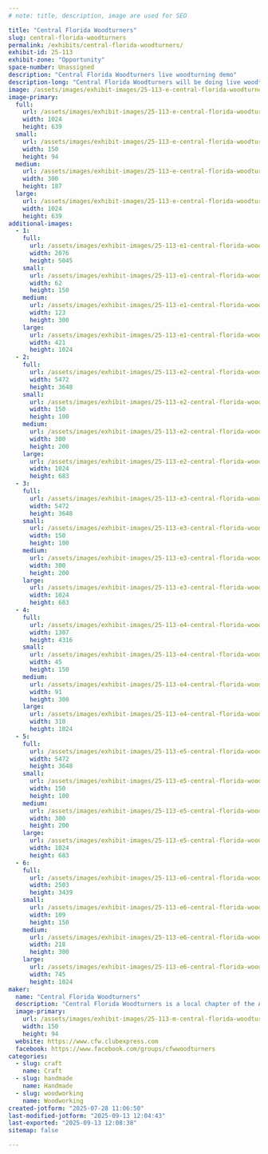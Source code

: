 ```yaml
---
# note: title, description, image are used for SEO

title: "Central Florida Woodturners"
slug: central-florida-woodturners
permalink: /exhibits/central-florida-woodturners/
exhibit-id: 25-113
exhibit-zone: "Opportunity"
space-number: Unassigned
description: "Central Florida Woodturners live woodturning demo"
description-long: "Central Florida Woodturners will be doing live woodturning demonstrations during the Makers Fair and presenting some turned items to some of the attendees."
image: /assets/images/exhibit-images/25-113-e-central-florida-woodturners-img-9981-9047-300x187.jpeg
image-primary: 
  full:
    url: /assets/images/exhibit-images/25-113-e-central-florida-woodturners-img-9981-9047-full.jpeg
    width: 1024
    height: 639
  small:
    url: /assets/images/exhibit-images/25-113-e-central-florida-woodturners-img-9981-9047-150x94.jpeg
    width: 150
    height: 94
  medium:
    url: /assets/images/exhibit-images/25-113-e-central-florida-woodturners-img-9981-9047-300x187.jpeg
    width: 300
    height: 187
  large:
    url: /assets/images/exhibit-images/25-113-e-central-florida-woodturners-img-9981-9047-1024x639.jpeg
    width: 1024
    height: 639
additional-images: 
  - 1:
    full:
      url: /assets/images/exhibit-images/25-113-e1-central-florida-woodturners-img-9986-full.jpeg
      width: 2076
      height: 5045
    small:
      url: /assets/images/exhibit-images/25-113-e1-central-florida-woodturners-img-9986-62x150.jpeg
      width: 62
      height: 150
    medium:
      url: /assets/images/exhibit-images/25-113-e1-central-florida-woodturners-img-9986-123x300.jpeg
      width: 123
      height: 300
    large:
      url: /assets/images/exhibit-images/25-113-e1-central-florida-woodturners-img-9986-421x1024.jpeg
      width: 421
      height: 1024
  - 2:
    full:
      url: /assets/images/exhibit-images/25-113-e2-central-florida-woodturners-img-9988-full.jpeg
      width: 5472
      height: 3648
    small:
      url: /assets/images/exhibit-images/25-113-e2-central-florida-woodturners-img-9988-150x100.jpeg
      width: 150
      height: 100
    medium:
      url: /assets/images/exhibit-images/25-113-e2-central-florida-woodturners-img-9988-300x200.jpeg
      width: 300
      height: 200
    large:
      url: /assets/images/exhibit-images/25-113-e2-central-florida-woodturners-img-9988-1024x683.jpeg
      width: 1024
      height: 683
  - 3:
    full:
      url: /assets/images/exhibit-images/25-113-e3-central-florida-woodturners-img-9987-full.jpeg
      width: 5472
      height: 3648
    small:
      url: /assets/images/exhibit-images/25-113-e3-central-florida-woodturners-img-9987-150x100.jpeg
      width: 150
      height: 100
    medium:
      url: /assets/images/exhibit-images/25-113-e3-central-florida-woodturners-img-9987-300x200.jpeg
      width: 300
      height: 200
    large:
      url: /assets/images/exhibit-images/25-113-e3-central-florida-woodturners-img-9987-1024x683.jpeg
      width: 1024
      height: 683
  - 4:
    full:
      url: /assets/images/exhibit-images/25-113-e4-central-florida-woodturners-img-9983-full.jpeg
      width: 1307
      height: 4316
    small:
      url: /assets/images/exhibit-images/25-113-e4-central-florida-woodturners-img-9983-45x150.jpeg
      width: 45
      height: 150
    medium:
      url: /assets/images/exhibit-images/25-113-e4-central-florida-woodturners-img-9983-91x300.jpeg
      width: 91
      height: 300
    large:
      url: /assets/images/exhibit-images/25-113-e4-central-florida-woodturners-img-9983-310x1024.jpeg
      width: 310
      height: 1024
  - 5:
    full:
      url: /assets/images/exhibit-images/25-113-e5-central-florida-woodturners-img-9984-full.jpeg
      width: 5472
      height: 3648
    small:
      url: /assets/images/exhibit-images/25-113-e5-central-florida-woodturners-img-9984-150x100.jpeg
      width: 150
      height: 100
    medium:
      url: /assets/images/exhibit-images/25-113-e5-central-florida-woodturners-img-9984-300x200.jpeg
      width: 300
      height: 200
    large:
      url: /assets/images/exhibit-images/25-113-e5-central-florida-woodturners-img-9984-1024x683.jpeg
      width: 1024
      height: 683
  - 6:
    full:
      url: /assets/images/exhibit-images/25-113-e6-central-florida-woodturners-img-9982-full.jpeg
      width: 2503
      height: 3439
    small:
      url: /assets/images/exhibit-images/25-113-e6-central-florida-woodturners-img-9982-109x150.jpeg
      width: 109
      height: 150
    medium:
      url: /assets/images/exhibit-images/25-113-e6-central-florida-woodturners-img-9982-218x300.jpeg
      width: 218
      height: 300
    large:
      url: /assets/images/exhibit-images/25-113-e6-central-florida-woodturners-img-9982-745x1024.jpeg
      width: 745
      height: 1024
maker: 
  name: "Central Florida Woodturners"
  description: "Central Florida Woodturners is a local chapter of the American Association of Woodturners. We are interested in outreach to the community to introduce them to woodturning. Our club meets on the third Thursday of each month at the Woodcraft store in on Highway 17-92 in Fern Park Florida. Some of the outreach programs that we support are the Parade of Trees that the Orlando Museum of Art puts on each year before Christmas, we supply hand crafted Wig Stands to several Central Florida hospitals and the Beads of Courage program for childhood cancer."
  image-primary:
    url: /assets/images/exhibit-images/25-113-m-central-florida-woodturners-img-9981-150x94.jpeg
    width: 150
    height: 94
  website: https://www.cfw.clubexpress.com
  facebook: https://www.facebook.com/groups/cfwwoodturners
categories: 
  - slug: craft
    name: Craft
  - slug: handmade
    name: Handmade
  - slug: woodworking
    name: Woodworking
created-jotform: "2025-07-28 11:06:50"
last-modified-jotform: "2025-09-13 12:04:43"
last-exported: "2025-09-13 12:08:38"
sitemap: false

---
```

